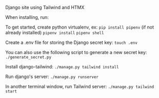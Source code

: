 Django site using Tailwind and HTMX

When installing, run: 

To get started, create python virtualenv, ex:
`pip install pipenv` (if not already installed)
`pipenv install`
`pipenv shell`

Create a .env file for storing the Django secret key:
`touch .env` 

You can also use the following script to generate a new secret key: 
`./generate_secret.py`

Install django-tailwind:
`./manage.py tailwind install`

Run django's server:
`./manage.py runserver`

In another terminal window, run Tailwind server:
`./manage.py tailwind start`